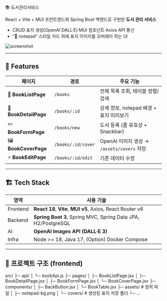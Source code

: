 📚 도서관리서비스

React + Vite + MUI 프런트엔드와 Spring Boot 백엔드로 구현한 **도서 관리 서비스**  
- CRUD·표지 생성(OpenAI DALL·E)·MUI 컴포넌트·Axios API 통신  
- “📝 notepad” 스타일 카드 위에 표지 이미지를 오버레이 하는 UI

![screenshot](./docs/screenshot-list.png)

---

## 🚀 Features
| 페이지 | 경로 | 주요 기능 |
|--------|------|-----------|
| 📗 **BookListPage** | `/books` | 전체 목록 조회, 테이블 정렬/검색 |
| 📘 **BookDetailPage** | `/books/:id` | 상세 정보, notepad 배경 + 표지 미리보기 |
| ✏️ **BookFormPage** | `/books/new` | 도서 등록 (폼 유효성 + Snackbar) |
| 🖼 **BookCoverPage** | `/books/:id/cover` | OpenAI 이미지 생성 → `/assets/covers` 저장 |
| ⚡️ **BookEditPage** | `/books/:id/edit` | 기존 데이터 수정 |

---

## 🏗 Tech Stack
| 영역 | 사용 기술 |
|------|----------|
| Frontend | **React 18**, **Vite**, **MUI v5**, Axios, React Router v6 |
| Backend | **Spring Boot 3**, Spring MVC, Spring Data JPA, H2/PostgreSQL |
| AI | **OpenAI Images API (DALL·E 3)** |
| Infra | Node >= 18, Java 17, (Option) Docker Compose |

---

## 📂 프로젝트 구조 (frontend)
src/
├─ api/
│ └─ bookApi.js
├─ pages/
│ ├─ BookListPage.jsx
│ ├─ BookDetailPage.jsx
│ ├─ BookFormPage.jsx
│ └─ BookCoverPage.jsx
├─ components/
│ ├─ BackButton.jsx
│ └─ BookTable.jsx
├─ assets/ # 정적 파일
│ ├─ notepad-bg.png
│ └─ covers/ # 생성된 표지 저장 폴더
└─ ...
